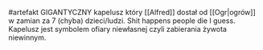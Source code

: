 #artefakt
GIGANTYCZNY kapelusz który [[Alfred]] dostał od [[Ogr|ogrów]] w zamian za 7 (chyba) dzieci/ludzi. Shit happens people die I guess. Kapelusz jest symbolem ofiary niewłasnej czyli zabierania żywota niewinnym.